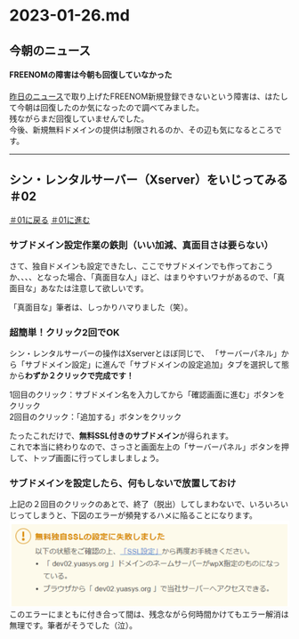 # 2023-01-26.md

## 今朝のニュース

#### FREENOMの障害は今朝も回復していなかった

[昨日のニュース](https://github.com/yuasys/chatty-journal/blob/main/2023/01/2023-01-25.md)で取り上げたFREENOM新規登録できないという障害は、はたして今朝は回復したのか気になったので調べてみました。  
残ながらまだ回復していませんでした。  
今後、新規無料ドメインの提供は制限されるのか、その辺も気になるところです。 

<hr/>

## シン・レンタルサーバー（Xserver）をいじってみる ＃02

[＃01に戻る](https://github.com/yuasys/chatty-journal/blob/main/2023/01/2023-01-25.md#%E3%82%B7%E3%83%B3%E3%83%AC%E3%83%B3%E3%82%BF%E3%83%AB%E3%82%B5%E3%83%BC%E3%83%90%E3%83%BCxserver%E3%82%92%E3%81%84%E3%81%98%E3%81%A3%E3%81%A6%E3%81%BF%E3%82%8B-01)    [＃01に進む](https://github.com/yuasys/chatty-journal/blob/main/2023/01/2023-01-25.md#%E3%82%B7%E3%83%B3%E3%83%AC%E3%83%B3%E3%82%BF%E3%83%AB%E3%82%B5%E3%83%BC%E3%83%90%E3%83%BCxserver%E3%82%92%E3%81%84%E3%81%98%E3%81%A3%E3%81%A6%E3%81%BF%E3%82%8B-01)



### サブドメイン設定作業の鉄則（いい加減、真面目さは要らない）

さて、独自ドメインも設定できたし、ここでサブドメインでも作っておこうか、、、、となった場合、「真面目な人」ほど、はまりやすいワナがあるので、「真面目な」あなたは注意して欲しいです。

「真面目な」筆者は、しっかりハマりました（笑）。  

### 超簡単！クリック2回でOK

シン・レンタルサーバーの操作はXserverとほぼ同じで、
「サーバーパネル」から「サブドメイン設定」に進んで「サブドメインの設定追加」タブを選択して態から<b>わずか２クリックで完成です！</b>  

1回目のクリック：サブドメイン名を入力してから「確認画面に進む」ボタンをクリック  
2回目のクリック：「追加する」ボタンをクリック  

たったこれだけで、<b>無料SSL付きのサブドメイン</b>が得られます。  
これで本当に終わりなので、さっさと画面左上の「サーバーパネル」ボタンを押して、トップ画面に行ってしましましょう。


### サブドメインを設定したら、何もしないで放置しておけ
上記の２回目のクリックのあとで、終了（脱出）してしまわないで、いろいろいじってしまうと、下図のエラーが頻発するハメに陥ることになります。  
![error](/images/20230126_01.png)  
このエラーにまともに付き合って間は、残念ながら何時間かけてもエラー解消は無理です。筆者がそうでした（泣）。
